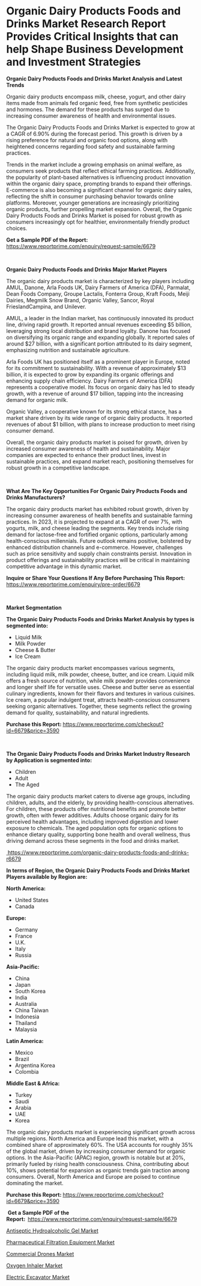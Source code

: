 <p><h1>Organic Dairy Products Foods and Drinks Market Research Report Provides Critical Insights that can help Shape Business Development and Investment Strategies</h1></p><p><strong>Organic Dairy Products Foods and Drinks Market Analysis and Latest Trends</strong></p>
<p><p>Organic dairy products encompass milk, cheese, yogurt, and other dairy items made from animals fed organic feed, free from synthetic pesticides and hormones. The demand for these products has surged due to increasing consumer awareness of health and environmental issues. </p><p>The Organic Dairy Products Foods and Drinks Market is expected to grow at a CAGR of 6.90% during the forecast period. This growth is driven by a rising preference for natural and organic food options, along with heightened concerns regarding food safety and sustainable farming practices. </p><p>Trends in the market include a growing emphasis on animal welfare, as consumers seek products that reflect ethical farming practices. Additionally, the popularity of plant-based alternatives is influencing product innovation within the organic dairy space, prompting brands to expand their offerings. E-commerce is also becoming a significant channel for organic dairy sales, reflecting the shift in consumer purchasing behavior towards online platforms. Moreover, younger generations are increasingly prioritizing organic products, further propelling market expansion. Overall, the Organic Dairy Products Foods and Drinks Market is poised for robust growth as consumers increasingly opt for healthier, environmentally friendly product choices.</p></p>
<p><strong>Get a Sample PDF of the Report:&nbsp;</strong> <a href="https://www.reportprime.com/enquiry/request-sample/6679">https://www.reportprime.com/enquiry/request-sample/6679</a></p>
<p>&nbsp;</p>
<p><strong>Organic Dairy Products Foods and Drinks Major Market Players</strong></p>
<p><p>The organic dairy products market is characterized by key players including AMUL, Danone, Arla Foods UK, Dairy Farmers of America (DFA), Parmalat, Dean Foods Company, Groupe Lactalis, Fonterra Group, Kraft Foods, Meiji Dairies, Megmilk Snow Brand, Organic Valley, Sancor, Royal FrieslandCampina, and Unilever. </p><p>AMUL, a leader in the Indian market, has continuously innovated its product line, driving rapid growth. It reported annual revenues exceeding $5 billion, leveraging strong local distribution and brand loyalty. Danone has focused on diversifying its organic range and expanding globally. It reported sales of around $27 billion, with a significant portion attributed to its dairy segment, emphasizing nutrition and sustainable agriculture.</p><p>Arla Foods UK has positioned itself as a prominent player in Europe, noted for its commitment to sustainability. With a revenue of approximately $13 billion, it is expected to grow by expanding its organic offerings and enhancing supply chain efficiency. Dairy Farmers of America (DFA) represents a cooperative model. Its focus on organic dairy has led to steady growth, with a revenue of around $17 billion, tapping into the increasing demand for organic milk.</p><p>Organic Valley, a cooperative known for its strong ethical stance, has a market share driven by its wide range of organic dairy products. It reported revenues of about $1 billion, with plans to increase production to meet rising consumer demand. </p><p>Overall, the organic dairy products market is poised for growth, driven by increased consumer awareness of health and sustainability. Major companies are expected to enhance their product lines, invest in sustainable practices, and expand market reach, positioning themselves for robust growth in a competitive landscape.</p></p>
<p>&nbsp;</p>
<p><strong>What Are The Key Opportunities For Organic Dairy Products Foods and Drinks Manufacturers?</strong></p>
<p><p>The organic dairy products market has exhibited robust growth, driven by increasing consumer awareness of health benefits and sustainable farming practices. In 2023, it is projected to expand at a CAGR of over 7%, with yogurts, milk, and cheese leading the segments. Key trends include rising demand for lactose-free and fortified organic options, particularly among health-conscious millennials. Future outlook remains positive, bolstered by enhanced distribution channels and e-commerce. However, challenges such as price sensitivity and supply chain constraints persist. Innovation in product offerings and sustainability practices will be critical in maintaining competitive advantage in this dynamic market.</p></p>
<p><strong>Inquire or Share Your Questions If Any Before Purchasing This Report:</strong> <a href="https://www.reportprime.com/enquiry/pre-order/6679">https://www.reportprime.com/enquiry/pre-order/6679</a></p>
<p>&nbsp;</p>
<p><strong>Market Segmentation</strong></p>
<p><strong>The Organic Dairy Products Foods and Drinks Market Analysis by types is segmented into:</strong></p>
<p><ul><li>Liquid Milk</li><li>Milk Powder</li><li>Cheese & Butter</li><li>Ice Cream</li></ul></p>
<p><p>The organic dairy products market encompasses various segments, including liquid milk, milk powder, cheese, butter, and ice cream. Liquid milk offers a fresh source of nutrition, while milk powder provides convenience and longer shelf life for versatile uses. Cheese and butter serve as essential culinary ingredients, known for their flavors and textures in various cuisines. Ice cream, a popular indulgent treat, attracts health-conscious consumers seeking organic alternatives. Together, these segments reflect the growing demand for quality, sustainability, and natural ingredients.</p></p>
<p><strong>Purchase this Report:&nbsp;</strong><a href="https://www.reportprime.com/checkout?id=6679&price=3590">https://www.reportprime.com/checkout?id=6679&price=3590</a></p>
<p>&nbsp;</p>
<p><strong>The Organic Dairy Products Foods and Drinks Market Industry Research by Application is segmented into:</strong></p>
<p><ul><li>Children</li><li>Adult</li><li>The Aged</li></ul></p>
<p><p>The organic dairy products market caters to diverse age groups, including children, adults, and the elderly, by providing health-conscious alternatives. For children, these products offer nutritional benefits and promote better growth, often with fewer additives. Adults choose organic dairy for its perceived health advantages, including improved digestion and lower exposure to chemicals. The aged population opts for organic options to enhance dietary quality, supporting bone health and overall wellness, thus driving demand across these segments in the food and drinks market.</p></p>
<p><a href="https://www.reportprime.com/organic-dairy-products-foods-and-drinks-r6679">&nbsp;https://www.reportprime.com/organic-dairy-products-foods-and-drinks-r6679</a></p>
<p><strong>In terms of Region, the Organic Dairy Products Foods and Drinks Market Players available by Region are:</strong></p>
<p>
    <p> <strong> North America: </strong>
        <ul>
            <li>United States</li>
            <li>Canada</li>
        </ul>
        </p> 
    <p> <strong> Europe: </strong>
        <ul>
            <li>Germany</li>
            <li>France</li>
            <li>U.K.</li>
            <li>Italy</li>
            <li>Russia</li>
        </ul>
        </p> 
    <p> <strong> Asia-Pacific: </strong>
        <ul>
            <li>China</li>
            <li>Japan</li>
            <li>South Korea</li>
            <li>India</li>
            <li>Australia</li>
            <li>China Taiwan</li>
            <li>Indonesia</li>
            <li>Thailand</li>
            <li>Malaysia</li>
        </ul>
        </p> 
    <p> <strong> Latin America: </strong>
        <ul>
            <li>Mexico</li>
            <li>Brazil</li>
            <li>Argentina Korea</li>
            <li>Colombia</li>
        </ul>
        </p> 
    <p> <strong> Middle East & Africa: </strong>
        <ul>
            <li>Turkey</li>
            <li>Saudi</li>
            <li>Arabia</li>
            <li>UAE</li>
            <li>Korea</li>
        </ul>
    </p>
    </p>
<p><p>The organic dairy products market is experiencing significant growth across multiple regions. North America and Europe lead this market, with a combined share of approximately 60%. The USA accounts for roughly 35% of the global market, driven by increasing consumer demand for organic options. In the Asia-Pacific (APAC) region, growth is notable but at 20%, primarily fueled by rising health consciousness. China, contributing about 10%, shows potential for expansion as organic trends gain traction among consumers. Overall, North America and Europe are poised to continue dominating the market.</p></p>
<p><strong>Purchase this Report: </strong><a href="https://www.reportprime.com/checkout?id=6679&price=3590">https://www.reportprime.com/checkout?id=6679&price=3590</a></p>
<p>&nbsp;<strong>Get a Sample PDF of the Report:&nbsp;&nbsp;</strong><a href="https://www.reportprime.com/enquiry/request-sample/6679">https://www.reportprime.com/enquiry/request-sample/6679</a></p>
<p><strong></strong></p>
<p><p><a href="https://issuu.com/reportprime-2/docs/antiseptic-hydroalcoholic-gel-marke_473de4c5d27c7c">Antiseptic Hydroalcoholic Gel Market</a></p><p><a href="https://www.linkedin.com/pulse/what-current-future-prospects-pharmaceutical-filtration-equipment-kxtkf?trackingId=HkxleAsBR0KBx2%2BFdE9I5Q%3D%3D">Pharmaceutical Filtration Equipment Market</a></p><p><a href="https://medium.com/@cathymaggio15/navigating-the-global-commercial-drones-market-landscape-trends-forecasts-and-impact-analysis-a59f87aaa189">Commercial Drones Market</a></p><p><a href="https://www.linkedin.com/pulse/global-oxygen-inhaler-market-size-trends-analysis-regional-eswdf?trackingId=iI%2BNiXBOQuaPIOuy%2BOk9ug%3D%3D">Oxygen Inhaler Market</a></p><p><a href="https://medium.com/@cathymaggio15/global-electric-excavator-market-trends-insights-into-growth-opportunities-and-challenges-3fb26ed6b929">Electric Excavator Market</a></p></p>